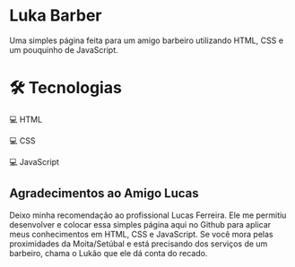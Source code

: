 
# Luka Barber

Uma simples página feita para um amigo barbeiro utilizando HTML, CSS e um pouquinho de JavaScript.


# 🛠️ Tecnologias

💻 HTML

💻 CSS

💻 JavaScript


## Agradecimentos ao Amigo Lucas

Deixo minha recomendação ao profissional Lucas Ferreira. Ele me permitiu desenvolver e colocar essa simples página aqui no Github para aplicar meus conhecimentos em HTML, CSS e JavaScript. Se você mora pelas proximidades da Moita/Setúbal e está precisando dos serviços de um barbeiro, chama o Lukão que ele dá conta do recado.

